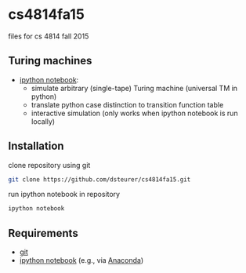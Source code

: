 # cs4814fa15
files for cs 4814 fall 2015

## Turing machines

* [ipython notebook](turing/turing.ipynb):
    * simulate arbitrary (single-tape) Turing machine (universal TM in python)
    * translate python case distinction to transition function table
    * interactive simulation (only works when ipython notebook is run locally)

## Installation

clone repository using git
```sh
git clone https://github.com/dsteurer/cs4814fa15.git
```
run ipython notebook in repository
```sh
ipython notebook
```

## Requirements

* [git](https://git-scm.com/)
* [ipython notebook](http://ipython.org/install.html) (e.g., via [Anaconda](http://continuum.io/downloads))
